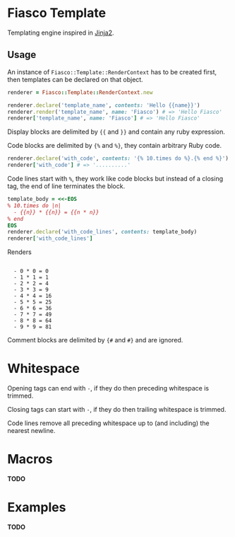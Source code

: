 Fiasco Template
===============

Templating engine inspired in [Jinja2](http://jinja.pocoo.org/2/).

Usage
-----

An instance of `Fiasco::Template::RenderContext` has to be created first, then templates
can be declared on that object.

```ruby
renderer = Fiasco::Template::RenderContext.new

renderer.declare('template_name', contents: 'Hello {{name}}')
renderer.render('template_name', name: 'Fiasco') # => 'Hello Fiasco'
renderer['template_name', name: 'Fiasco'] # => 'Hello Fiasco'
```

Display blocks are delimited by `{{` and `}}` and contain any ruby expression.

Code blocks are delimited by `{%` and `%}`, they contain arbitrary Ruby code.

```ruby
renderer.declare('with_code', contents: '{% 10.times do %}.{% end %}')
renderer['with_code'] # => '..........'
```

Code lines start with `%`, they work like code blocks but instead of a closing tag, the end of line terminates the block.

```ruby
template_body = <<-EOS
% 10.times do |n|
  - {{n}} * {{n}} = {{n * n}}
% end
EOS
renderer.declare('with_code_lines', contents: template_body)
renderer['with_code_lines']
```

Renders

```

  - 0 * 0 = 0
  - 1 * 1 = 1
  - 2 * 2 = 4
  - 3 * 3 = 9
  - 4 * 4 = 16
  - 5 * 5 = 25
  - 6 * 6 = 36
  - 7 * 7 = 49
  - 8 * 8 = 64
  - 9 * 9 = 81
```

Comment blocks are delimited by `{#` and `#}` and are ignored.

# Whitespace

Opening tags can end with `-`, if they do then preceding whitespace is trimmed.

Closing tags can start with `-`, if they do then trailing whitespace is trimmed.

Code lines remove all preceding whitespace up to (and including) the nearest newline.

# Macros

**TODO**

# Examples

**TODO**
